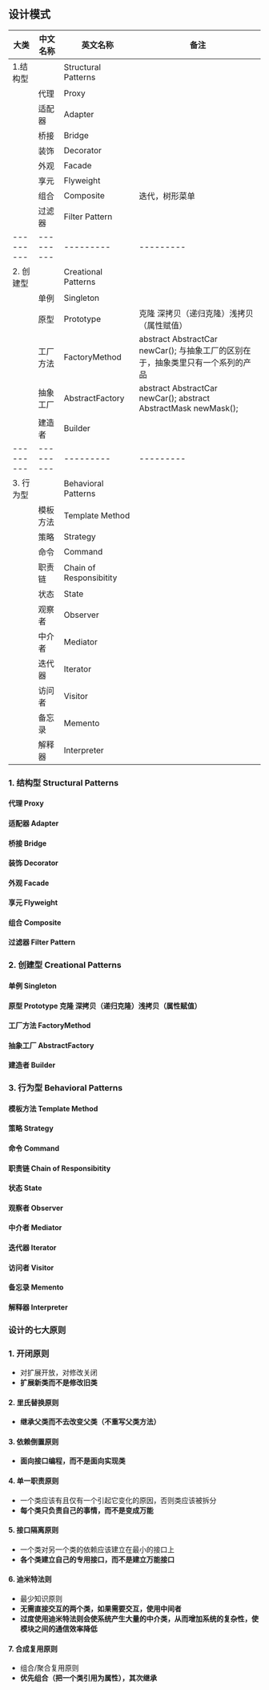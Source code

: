 ## 设计模式

| 大类        | 中文名称      | 英文名称                    | 备注                                                              |
|-----------|-----------|-------------------------|-----------------------------------------------------------------|
| 1.结构型     |           | Structural Patterns     |                                                                 |
|           | 代理        | Proxy                   |                                                                 |
|           | 适配器       | Adapter                 |                                                                 |
|           | 桥接        | Bridge                  |                                                                 |
|           | 装饰        | Decorator               |                                                                 |
|           | 外观        | Facade                  |                                                                 |
|           | 享元        | Flyweight               |                                                                 |
|           | 组合        | Composite               | 迭代，树形菜单                                                         |
|           | 过滤器       | Filter Pattern          |                                                                 |
| --------- | --------- | ---------               | ---------                                                       |
| 2. 创建型    |           | Creational Patterns     |                                                                 |
|           | 单例        | Singleton               |                                                                 |
|           | 原型        | Prototype               | 克隆 深拷贝（递归克隆）浅拷贝（属性赋值）                                           |
|           | 工厂方法      | FactoryMethod           | abstract AbstractCar newCar(); 与抽象工厂的区别在于，抽象类里只有一个系列的产品         |
|           | 抽象工厂      | AbstractFactory         | abstract AbstractCar newCar(); abstract AbstractMask newMask(); |
|           | 建造者       | Builder                 |                                                                 |
| --------- | --------- | ---------               | ---------                                                       |
| 3. 行为型    |           | Behavioral Patterns     |                                                                 |
|           | 模板方法      | Template Method         |                                                                 |
|           | 策略        | Strategy                |                                                                 |
|           | 命令        | Command                 |                                                                 |
|           | 职责链       | Chain of Responsibitity |                                                                 |
|           | 状态        | State                   |                                                                 |
|           | 观察者       | Observer                |                                                                 |
|           | 中介者       | Mediator                |                                                                 |
|           | 迭代器       | Iterator                |                                                                 |
|           | 访问者       | Visitor                 |                                                                 |
|           | 备忘录       | Memento                 |                                                                 |
|           | 解释器       | Interpreter             |                                                                 |

### 1. 结构型 Structural Patterns
#### 代理 Proxy
#### 适配器 Adapter
#### 桥接 Bridge
#### 装饰 Decorator
#### 外观 Facade
#### 享元 Flyweight
#### 组合 Composite
#### 过滤器 Filter Pattern

### 2. 创建型 Creational Patterns
#### 单例 Singleton
#### 原型 Prototype 克隆 深拷贝（递归克隆）浅拷贝（属性赋值）
#### 工厂方法 FactoryMethod
#### 抽象工厂 AbstractFactory
#### 建造者 Builder
### 3. 行为型 Behavioral Patterns

#### 模板方法 Template Method
#### 策略 Strategy
#### 命令 Command
#### 职责链 Chain of Responsibitity
#### 状态 State
#### 观察者 Observer
#### 中介者 Mediator
#### 迭代器 Iterator
#### 访问者 Visitor
#### 备忘录 Memento
#### 解释器 Interpreter

### 设计的七大原则

### 1. 开闭原则
- 对扩展开放，对修改关闭
- **扩展新类而不是修改旧类**

#### 2. 里氏替换原则
- **继承父类而不去改变父类（不重写父类方法）**

#### 3. 依赖倒置原则
- **面向接口编程，而不是面向实现类**

#### 4. 单一职责原则
- 一个类应该有且仅有一个引起它变化的原因，否则类应该被拆分
- **每个类只负责自己的事情，而不是变成万能**

#### 5. 接口隔离原则
- 一个类对另一个类的依赖应该建立在最小的接口上
- **各个类建立自己的专用接口，而不是建立万能接口**

#### 6. 迪米特法则
- 最少知识原则
- **无需直接交互的两个类，如果需要交互，使用中间者**
- **过度使用迪米特法则会使系统产生大量的中介类，从而增加系统的复杂性，使模块之间的通信效率降低** 

#### 7. 合成复用原则
- 组合/聚合复用原则
- **优先组合（把一个类引用为属性），其次继承**
